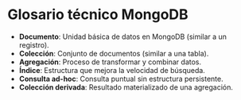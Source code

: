 # Glosario técnico MongoDB

- **Documento**: Unidad básica de datos en MongoDB (similar a un registro).
- **Colección**: Conjunto de documentos (similar a una tabla).
- **Agregación**: Proceso de transformar y combinar datos.
- **Índice**: Estructura que mejora la velocidad de búsqueda.
- **Consulta ad-hoc**: Consulta puntual sin estructura persistente.
- **Colección derivada**: Resultado materializado de una agregación.